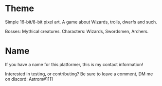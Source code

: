 # Theme
Simple 16-bit/8-bit pixel art.
A game about Wizards, trolls, dwarfs and such.

Bosses: Mythical creatures.
Characters: Wizards, Swordsmen, Archers.



# Name
If you have a name for this platformer, this is my contact information!

Interested in testing, or contributing?
Be sure to leave a comment, DM me on discord: Astrom#1111
